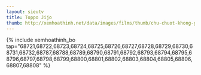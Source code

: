 ```yaml
---
layout: sieutv
title: Toppo Jijo
thumb: http://xemhoathinh.net/data/images/films/thumb/chu-chuot-khong-gian-toppo-jijo-1988.jpg
---
```

{% include xemhoathinh_bo tap="68721,68722,68723,68724,68725,68726,68727,68728,68729,68730,68731,68732,68787,68788,68789,68790,68791,68792,68793,68794,68795,68796,68797,68798,68799,68800,68801,68802,68803,68804,68805,68806,68807,68808" %} 
